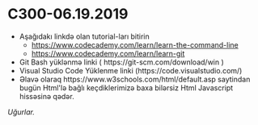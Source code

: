 # C300-06.19.2019
<ul>
<li>Aşağıdakı linkdə olan tutorial-ları bitirin
<ul>
<li><a href="https://www.codecademy.com/learn/learn-the-command-line" rel="nofollow">https://www.codecademy.com/learn/learn-the-command-line</a></li>
<li><a href="https://www.codecademy.com/learn/learn-git" rel="nofollow">https://www.codecademy.com/learn/learn-git</a></li>
</ul>
<li>Git Bash yüklənmə linki ( https://git-scm.com/download/win )</li>
<li>Visual Studio Code Yüklenme linki (https://code.visualstudio.com/)
<li>Əlavə olaraq https://www.w3schools.com/html/default.asp saytindan bugün Html'lə bağlı keçdiklerimizə baxa bilərsiz Html Javascript hissəsinə qədər.</li>

</li>
</ul>
<em> Uğurlar.</em>
